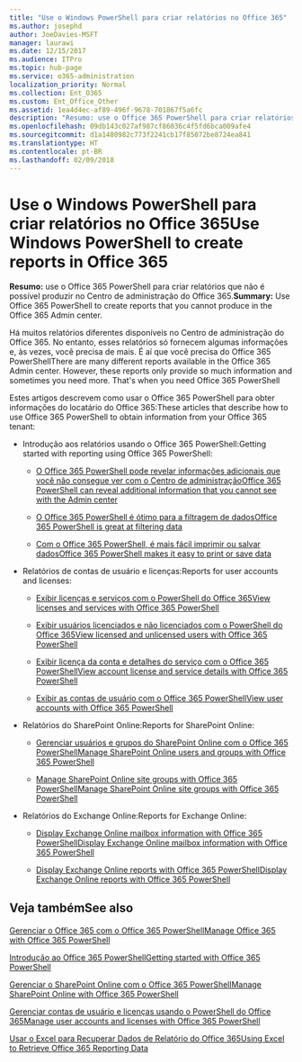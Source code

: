 ```yaml
---
title: "Use o Windows PowerShell para criar relatórios no Office 365"
ms.author: josephd
author: JoeDavies-MSFT
manager: laurawi
ms.date: 12/15/2017
ms.audience: ITPro
ms.topic: hub-page
ms.service: o365-administration
localization_priority: Normal
ms.collection: Ent_O365
ms.custom: Ent_Office_Other
ms.assetid: 1ea4d4ec-af89-496f-9678-701867f5a6fc
description: "Resumo: use o Office 365 PowerShell para criar relatórios que você não pode produzir no Centro de administração do Office 365."
ms.openlocfilehash: 09db143c027af987cf86036c4f5fd6bca009afe4
ms.sourcegitcommit: d1a1480982c773f2241cb17f85072be8724ea841
ms.translationtype: HT
ms.contentlocale: pt-BR
ms.lasthandoff: 02/09/2018
---
```

# <a name="use-windows-powershell-to-create-reports-in-office-365"></a><span data-ttu-id="4c618-103">Use o Windows PowerShell para criar relatórios no Office 365</span><span class="sxs-lookup"><span data-stu-id="4c618-103">Use Windows PowerShell to create reports in Office 365</span></span>

 <span data-ttu-id="4c618-104">**Resumo:** use o Office 365 PowerShell para criar relatórios que não é possível produzir no Centro de administração do Office 365.</span><span class="sxs-lookup"><span data-stu-id="4c618-104">**Summary:** Use Office 365 PowerShell to create reports that you cannot produce in the Office 365 Admin center.</span></span>
  
<span data-ttu-id="4c618-p101">Há muitos relatórios diferentes disponíveis no Centro de administração do Office 365. No entanto, esses relatórios só fornecem algumas informações e, às vezes, você precisa de mais. É aí que você precisa do Office 365 PowerShell</span><span class="sxs-lookup"><span data-stu-id="4c618-p101">There are many different reports available in the Office 365 Admin center. However, these reports only provide so much information and sometimes you need more. That's when you need Office 365 PowerShell</span></span>
  
<span data-ttu-id="4c618-108">Estes artigos descrevem como usar o Office 365 PowerShell para obter informações do locatário do Office 365:</span><span class="sxs-lookup"><span data-stu-id="4c618-108">These articles that describe how to use Office 365 PowerShell to obtain information from your Office 365 tenant:</span></span>
  
- <span data-ttu-id="4c618-109">Introdução aos relatórios usando o Office 365 PowerShell:</span><span class="sxs-lookup"><span data-stu-id="4c618-109">Getting started with reporting using Office 365 PowerShell:</span></span>
    
  - [<span data-ttu-id="4c618-110">O Office 365 PowerShell pode revelar informações adicionais que você não consegue ver com o Centro de administração</span><span class="sxs-lookup"><span data-stu-id="4c618-110">Office 365 PowerShell can reveal additional information that you cannot see with the Admin center</span></span>](https://technet.microsoft.com/library/dn568034.aspx#reveal)
    
  - [<span data-ttu-id="4c618-111">O Office 365 PowerShell é ótimo para a filtragem de dados</span><span class="sxs-lookup"><span data-stu-id="4c618-111">Office 365 PowerShell is great at filtering data</span></span>](https://technet.microsoft.com/library/dn568034.aspx#filter)
    
  - [<span data-ttu-id="4c618-112">Com o Office 365 PowerShell, é mais fácil imprimir ou salvar dados</span><span class="sxs-lookup"><span data-stu-id="4c618-112">Office 365 PowerShell makes it easy to print or save data</span></span>](https://technet.microsoft.com/library/dn568034.aspx#printsave)
    
- <span data-ttu-id="4c618-113">Relatórios de contas de usuário e licenças:</span><span class="sxs-lookup"><span data-stu-id="4c618-113">Reports for user accounts and licenses:</span></span>
    
  - [<span data-ttu-id="4c618-114">Exibir licenças e serviços com o PowerShell do Office 365</span><span class="sxs-lookup"><span data-stu-id="4c618-114">View licenses and services with Office 365 PowerShell</span></span>](view-licenses-and-services-with-office-365-powershell.md)
    
  - [<span data-ttu-id="4c618-115">Exibir usuários licenciados e não licenciados com o PowerShell do Office 365</span><span class="sxs-lookup"><span data-stu-id="4c618-115">View licensed and unlicensed users with Office 365 PowerShell</span></span>](view-licensed-and-unlicensed-users-with-office-365-powershell.md)
    
  - [<span data-ttu-id="4c618-116">Exibir licença da conta e detalhes do serviço com o Office 365 PowerShell</span><span class="sxs-lookup"><span data-stu-id="4c618-116">View account license and service details with Office 365 PowerShell</span></span>](view-account-license-and-service-details-with-office-365-powershell.md)
    
  - [<span data-ttu-id="4c618-117">Exibir as contas de usuário com o Office 365 PowerShell</span><span class="sxs-lookup"><span data-stu-id="4c618-117">View user accounts with Office 365 PowerShell</span></span>](view-user-accounts-with-office-365-powershell.md)
    
- <span data-ttu-id="4c618-118">Relatórios do SharePoint Online:</span><span class="sxs-lookup"><span data-stu-id="4c618-118">Reports for SharePoint Online:</span></span>
    
  - [<span data-ttu-id="4c618-119">Gerenciar usuários e grupos do SharePoint Online com o Office 365 PowerShell</span><span class="sxs-lookup"><span data-stu-id="4c618-119">Manage SharePoint Online users and groups with Office 365 PowerShell</span></span>](http://technet.microsoft.com/library/9680af2e-a965-4e62-92ee-da72105c7800.aspx)
    
  - [<span data-ttu-id="4c618-120">Manage SharePoint Online site groups with Office 365 PowerShell</span><span class="sxs-lookup"><span data-stu-id="4c618-120">Manage SharePoint Online site groups with Office 365 PowerShell</span></span>](http://technet.microsoft.com/library/122f4099-c78d-4cce-bab0-4343b04596ae.aspx)
    
- <span data-ttu-id="4c618-121">Relatórios do Exchange Online:</span><span class="sxs-lookup"><span data-stu-id="4c618-121">Reports for Exchange Online:</span></span>
    
  - [<span data-ttu-id="4c618-122">Display Exchange Online mailbox information with Office 365 PowerShell</span><span class="sxs-lookup"><span data-stu-id="4c618-122">Display Exchange Online mailbox information with Office 365 PowerShell</span></span>](http://technet.microsoft.com/library/13843002-56ca-4b75-81c5-84386522b01b.aspx)
    
  - [<span data-ttu-id="4c618-123">Display Exchange Online reports with Office 365 PowerShell</span><span class="sxs-lookup"><span data-stu-id="4c618-123">Display Exchange Online reports with Office 365 PowerShell</span></span>](http://technet.microsoft.com/library/4873a063-9fc4-4ed9-826a-6e935fef61d4.aspx)
    
## <a name="see-also"></a><span data-ttu-id="4c618-124">Veja também</span><span class="sxs-lookup"><span data-stu-id="4c618-124">See also</span></span>

#### 

[<span data-ttu-id="4c618-125">Gerenciar o Office 365 com o Office 365 PowerShell</span><span class="sxs-lookup"><span data-stu-id="4c618-125">Manage Office 365 with Office 365 PowerShell</span></span>](manage-office-365-with-office-365-powershell.md)
  
[<span data-ttu-id="4c618-126">Introdução ao Office 365 PowerShell</span><span class="sxs-lookup"><span data-stu-id="4c618-126">Getting started with Office 365 PowerShell</span></span>](getting-started-with-office-365-powershell.md)
  
[<span data-ttu-id="4c618-127">Gerenciar o SharePoint Online com o Office 365 PowerShell</span><span class="sxs-lookup"><span data-stu-id="4c618-127">Manage SharePoint Online with Office 365 PowerShell</span></span>](manage-sharepoint-online-with-office-365-powershell.md)
  
[<span data-ttu-id="4c618-128">Gerenciar contas de usuário e licenças usando o PowerShell do Office 365</span><span class="sxs-lookup"><span data-stu-id="4c618-128">Manage user accounts and licenses with Office 365 PowerShell</span></span>](manage-user-accounts-and-licenses-with-office-365-powershell.md)
  
[<span data-ttu-id="4c618-129">Usar o Excel para Recuperar Dados de Relatório do Office 365</span><span class="sxs-lookup"><span data-stu-id="4c618-129">Using Excel to Retrieve Office 365 Reporting Data</span></span>](using-excel-to-retrieve-office-365-reporting-data.md)

